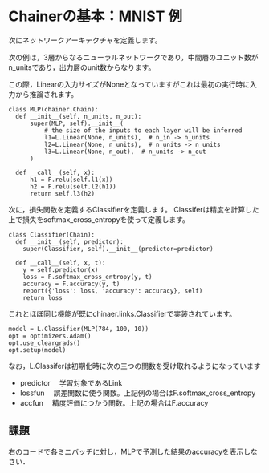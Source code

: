 # Chainerの基本：MNIST 例

次にネットワークアーキテクチャを定義します。

次の例は，3層からなるニューラルネットワークであり，中間層のユニット数がn_unitsであり，出力層のunit数からなります。

この際，Linearの入力サイズがNoneとなっていますがこれは最初の実行時に入力から推論されます。

```
class MLP(chainer.Chain):
  def __init__(self, n_units, n_out):
      super(MLP, self).__init__(
          # the size of the inputs to each layer will be inferred
          l1=L.Linear(None, n_units),  # n_in -> n_units
          l2=L.Linear(None, n_units),  # n_units -> n_units
          l3=L.Linear(None, n_out),  # n_units -> n_out
      )

  def __call__(self, x):
      h1 = F.relu(self.l1(x))
      h2 = F.relu(self.l2(h1))
      return self.l3(h2)
```

次に，損失関数を定義するClassifierを定義します。
Classiferは精度を計算した上で損失をsoftmax_cross_entropyを使って定義します。

```
class Classifier(Chain):
  def __init__(self, predictor):
    super(Classifier, self).__init__(predictor=predictor)

  def __call__(self, x, t):
    y = self.predictor(x)
    loss = F.softmax_cross_entropy(y, t)
    accuracy = F.accuracy(y, t)
    report({'loss': loss, 'accuracy': accuracy}, self)
    return loss
```

これとほぼ同じ機能が既にchinaer.links.Classifierで実装されています。

```
model = L.Classifier(MLP(784, 100, 10))
opt = optimizers.Adam()
opt.use_cleargrads()
opt.setup(model)
```

なお，L.Classiferは初期化時に次の三つの関数を受け取れるようになっています

* predictor
　学習対象であるLink
* lossfun
　誤差関数に使う関数。上記例の場合はF.softmax_cross_entropy
* accfun
　精度評価につかう関数。上記の場合はF.accuracy

## 課題

右のコードで各ミニバッチに対し，MLPで予測した結果のaccuracyを表示しなさい．

